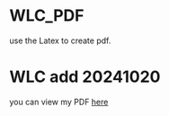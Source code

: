 # WLC_PDF
use the Latex to create pdf.
# WLC add 20241020
you can view my PDF [here](20241020_test/test.pdf)

